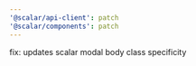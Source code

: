 ```yaml
---
'@scalar/api-client': patch
'@scalar/components': patch
---
```


fix: updates scalar modal body class specificity
